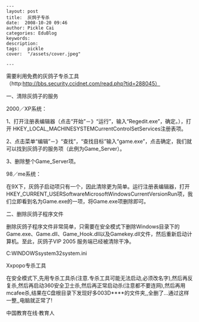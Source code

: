 
    ---
    layout: post  
    title:  灰鸽子专杀  
    date:  2008-10-20 09:46  
    author: Pickle Cai  
    categories: EduBlog  
    keywords: 
    description:   
    tags:	pickle   
    cover:  "/assets/cover.jpeg"  

    ---  
    
需要利用免费的灰鸽子专杀工具（http:http://bbs.security.ccidnet.com/read.php?tid=288045） 

一、清除灰鸽子的服务 



2000／XP系统： 



1、打开注册表编辑器（点击“开始”－》“运行”，输入“Regedit.exe”，确定。），打开 HKEY_LOCAL_MACHINESYSTEMCurrentControlSetServices注册表项。 



2、点击菜单“编辑”－》“查找”，“查找目标”输入“game.exe”，点击确定，我们就可以找到灰鸽子的服务项（此例为Game_Server）。

3、删除整个Game_Server项。 



98／me系统： 



在9X下，灰鸽子启动项只有一个，因此清除更为简单。运行注册表编辑器，打开HKEY_CURRENT_USERSoftwareMicrosoftWindowsCurrentVersionRun项，我们立即看到名为Game.exe的一项，将Game.exe项删除即可。 



二、删除灰鸽子程序文件 



删除灰鸽子程序文件非常简单，只需要在安全模式下删除Windows目录下的Game.exe、Game.dll、Game_Hook.dll以及Gamekey.dll文件，然后重新启动计算机。至此，灰鸽子VIP 2005 服务端已经被清除干净。



 



C:WINDOWSsystem32system.ini



 



Xxpopo专杀工具



在安全模式下,先用专杀工具杀(注意.专杀工具可能无法启动,必须改名字),然后再反复杀,然后再启动360安全卫士杀,然后再正常启动杀(注意都不要连网),然后再用mcafee杀,结果在C盘根目录下发现好多003D****的文件夹,,全删了...通过这样一整,,电脑就正常了!



		    
 中国教育在线·教育人

